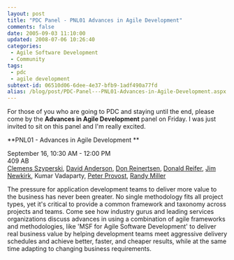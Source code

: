```yaml
---
layout: post
title: "PDC Panel - PNL01 Advances in Agile Development"
comments: false
date: 2005-09-03 11:10:00
updated: 2008-07-06 10:26:40
categories:
 - Agile Software Development
 - Community
tags:
 - pdc
 - agile development
subtext-id: 06510d06-6dee-4e37-bfb9-1adf490a77fd
alias: /blog/post/PDC-Panel---PNL01-Advances-in-Agile-Development.aspx
---
```



For those of you who are going to PDC and staying until the end, please come by the **Advances in Agile Development** panel on Friday. I was just invited to sit on this panel and I'm really excited. 

**PNL01 - Advances in Agile Development **  
  
September 16, 10:30 AM - 12:00 PM  
409 AB  
[Clemens Szyperski](http://research.microsoft.com/~cszypers/), [David Anderson](http://www.agilemanagement.net/Articles/Weblog/blog.html), [Don Reinertsen](http://www.reinertsenassociates.com/), [Donald Reifer](http://www.reifer.com/biography.html), [Jim Newkirk](http://blogs.msdn.com/jamesnewkirk/), Kumar Vadaparty, [Peter Provost](/), [Randy Miller](http://blogs.msdn.com/randymiller/)   
  
The pressure for application development teams to deliver more value to the business has never been greater. No single methodology fits all project types, yet it's critical to provide a common framework and taxonomy across projects and teams. Come see how industry gurus and leading services organizations discuss advances in using a combination of agile frameworks and methodologies, like 'MSF for Agile Software Development' to deliver real business value by helping development teams meet aggressive delivery schedules and achieve better, faster, and cheaper results, while at the same time adapting to changing business requirements. 
